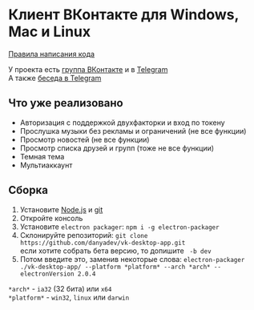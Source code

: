 # Клиент ВКонтакте для Windows, Mac и Linux
[Правила написания кода](/docs/CODING_STYLE.md)

У проекта есть [группа ВКонтакте](https://vk.com/vk_desktop_app) и в [Telegram](https://t.me/vkdesktop)  
А также [беседа в Telegram](https://t.me/vkdesktopteam)
## Что уже реализовано
* Авторизация с поддержкой двухфакторки и вход по токену
* Прослушка музыки без рекламы и ограничений (не все функции)
* Просмотр новостей (не все функции)
* Просмотр списка друзей и групп (тоже не все функции)
* Темная тема
* Мультиаккаунт
## Сборка
1. Установите [Node.js](https://nodejs.org/en/) и [git](https://git-scm.com/)
2. Откройте консоль
3. Установите `electron packager`: `npm i -g electron-packager`
4. Склонируйте репозиторий: `git clone https://github.com/danyadev/vk-desktop-app.git`  
если хотите собрать бета версию, то допишите ` -b dev`
5. Потом введите это, заменив некоторые слова:
`electron-packager ./vk-desktop-app/ --platform *platform* --arch *arch* --electronVersion 2.0.4`

`*arch*` - `ia32` (32 бита) или `x64`  
`*platform*` - `win32`, `linux` или `darwin`
